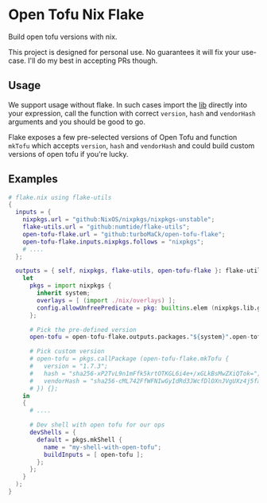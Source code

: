 # Open Tofu Nix Flake

Build open tofu versions with nix.

This project is designed for personal use. No guarantees it will fix your use-case.
I'll do my best in accepting PRs though.

## Usage

We support usage without flake. In such cases import the [lib](./lib) directly into your expression,
call the function with correct `version`, `hash` and `vendorHash` arguments and you should be good to go.

Flake exposes a few pre-selected versions of Open Tofu and function `mkTofu` which accepts `version`, `hash`
and `vendorHash` and could build custom versions of open tofu if you're lucky.


## Examples

```nix
# flake.nix using flake-utils
{
  inputs = {
    nixpkgs.url = "github:NixOS/nixpkgs/nixpkgs-unstable";
    flake-utils.url = "github:numtide/flake-utils";
    open-tofu-flake.url = "github:turboMaCk/open-tofu-flake";
    open-tofu-flake.inputs.nixpkgs.follows = "nixpkgs";
    # ....
  };

  outputs = { self, nixpkgs, flake-utils, open-tofu-flake }: flake-utils.lib.eachDefaultSystem (system:
    let
      pkgs = import nixpkgs {
        inherit system;
        overlays = [ (import ./nix/overlays) ];
        config.allowUnfreePredicate = pkg: builtins.elem (nixpkgs.lib.getName pkg) [ "terraform" "packer" ];
      };

      # Pick the pre-defined version
      open-tofu = open-tofu-flake.outputs.packages."${system}".open-tofu-1_6_2;

      # Pick custom version
      # open-tofu = pkgs.callPackage (open-tofu-flake.mkTofu {
      #   version = "1.7.3";
      #   hash = "sha256-xP2TvL9n1mFfk5krtOTKGL6i4e+/xGLkBsMwZXiQTok=";
      #   vendorHash = "sha256-cML742FfWFNIwGyIdRd3JWcfDlOXnJVgUXz4j5fa74Q=";
      # }) {};
    in
    {
      # ....

      # Dev shell with open tofu for our ops
      devShells = {
        default = pkgs.mkShell {
          name = "my-shell-with-open-tofu";
          buildInputs = [ open-tofu ];
        };
      };
    }
  );
}
```
